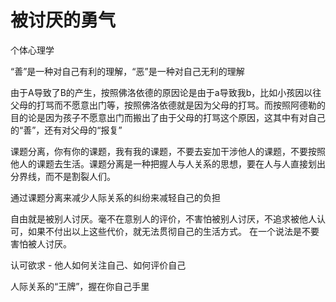 # 被讨厌的勇气

个体心理学

“善”是一种对自己有利的理解，“恶”是一种对自己无利的理解

由于A导致了B的产生，按照佛洛依德的原因论是由于a导致我b，比如小孩因以往父母的打骂而不愿意出门等，按照佛洛依德就是因为父母的打骂。而按照阿德勒的目的论是因为孩子不愿意出门而搬出了由于父母的打骂这个原因，这其中有对自己的“善”，还有对父母的“报复”

课题分离，你有你的课题，我有我的课题，不要去妄加干涉他人的课题，不要按照他人的课题去生活。课题分离是一种把握人与人关系的思想，要在人与人直接划出分界线，而不是割裂人们。

通过课题分离来减少人际关系的纠纷来减轻自己的负担

自由就是被别人讨厌。毫不在意别人的评价，不害怕被别人讨厌，不追求被他人认可，如果不付出以上这些代价，就无法贯彻自己的生活方式。
在一个说法是不要害怕被人讨厌。

认可欲求 - 他人如何关注自己、如何评价自己

人际关系的“王牌”，握在你自己手里
